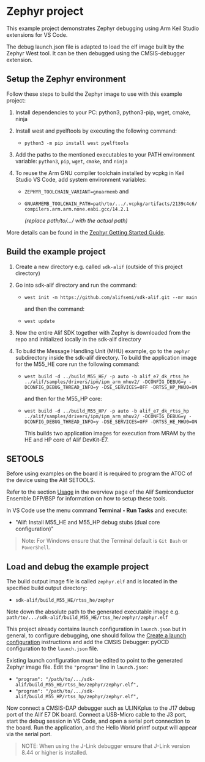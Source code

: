 # Zephyr project

This example project demonstrates Zephyr debugging using Arm Keil Studio extensions for VS Code.

The debug launch.json file is adapted to load the elf image built by the Zephyr West tool. It can
be then debugged using the CMSIS-debugger extension.

## Setup the Zephyr environment

Follow these steps to build the Zephyr image to use with this example project:

1. Install dependencies to your PC: python3, python3-pip, wget, cmake, ninja
2. Install west and pyelftools by executing the following command:
   - `python3 -m pip install west pyelftools`

3. Add the paths to the mentioned executables to your PATH environment variable: `python3`, `pip`, `wget`, `cmake`, and `ninja`
4. To reuse the Arm GNU compiler toolchain installed by vcpkg in Keil Studio VS Code, add system environment variables:
   - `ZEPHYR_TOOLCHAIN_VARIANT=gnuarmemb` and
   - `GNUARMEMB_TOOLCHAIN_PATH=path/to/.../.vcpkg/artifacts/2139c4c6/compilers.arm.arm.none.eabi.gcc/14.2.1`

     *(replace path/to/.../ with the actual path)*

More details can be found in the [Zephyr Getting Started Guide](https://docs.zephyrproject.org/latest/develop/getting_started/index.html).

## Build the example project

1. Create a new directory e.g. called `sdk-alif` (outside of this project directory)
2. Go into sdk-alif directory and run the command:
   - `west init -m https://github.com/alifsemi/sdk-alif.git --mr main`

     and then the command:

   - `west update`

3. Now the entire Alif SDK together with Zephyr is downloaded from the repo and initialized locally in the sdk-alif directory
4. To build the Message Handling Unit (MHU) example, go to the `zephyr` subdirectory inside the sdk-alif directory. To build
   the application image for the M55_HE core run the following command:
   - `west build -d ../build_M55_HE/ -p auto -b alif_e7_dk_rtss_he ../alif/samples/drivers/ipm/ipm_arm_mhuv2/ -DCONFIG_DEBUG=y -DCONFIG_DEBUG_THREAD_INFO=y -DSE_SERVICES=OFF -DRTSS_HP_MHU0=ON`

     and then for the M55_HP core:

   - `west build -d ../build_M55_HP/ -p auto -b alif_e7_dk_rtss_hp ../alif/samples/drivers/ipm/ipm_arm_mhuv2/ -DCONFIG_DEBUG=y -DCONFIG_DEBUG_THREAD_INFO=y -DSE_SERVICES=OFF -DRTSS_HE_MHU0=ON`

     This builds two application images for execution from MRAM by the HE and HP core of Alif DevKit-E7.

## SETOOLS

Before using examples on the board it is required to program the ATOC of the device
using the Alif SETOOLS.

Refer to the section [Usage](https://www.keil.arm.com/packs/ensemble-alifsemiconductor)
in the overview page of the Alif Semiconductor Ensemble DFP/BSP for information on how
to setup these tools.

In VS Code use the menu command **Terminal - Run Tasks** and execute:

- "Alif: Install M55_HE and M55_HP debug stubs (dual core configuration)"

> Note: For Windows ensure that the Terminal default is `Git Bash` or `PowerShell`.

## Load and debug the example project

The build output image file is called `zephyr.elf` and is located in the specified build output directory:

- `sdk-alif/build_M55_HE/rtss_he/zephyr`

Note down the absolute path to the generated executable image e.g. `path/to/.../sdk-alif/build_M55_HE/rtss_he/zephyr/zephyr.elf`

This project already contains launch configuration in `launch.json` but in general, to configure debugging, one should follow the
[Create a launch configuration](https://open-cmsis-pack.github.io/vscode-cmsis-debugger/configure.html) instructions and add the
CMSIS Debugger: pyOCD configuration to the `launch.json` file.

Existing launch configuration must be edited to point to the generated Zephyr image file. Edit the `"program"` line in `launch.json`:

- `"program": "/path/to/.../sdk-alif/build_M55_HE/rtss_he/zephyr/zephyr.elf",`
- `"program": "/path/to/.../sdk-alif/build_M55_HP/rtss_hp/zephyr/zephyr.elf",`

Now connect a CMSIS-DAP debugger such as ULINKplus to the J17 debug port of the Alif E7 DK board. Connect a USB-Micro cable to the J3 port,
start the debug session in VS Code, and open a serial port connection to the board. Run the application, and the Hello World printf output
will appear via the serial port.

> NOTE: When using the J-Link debugger ensure that J-Link version 8.44 or higher is installed.
